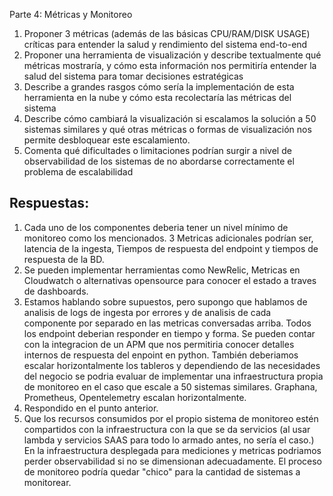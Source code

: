 Parte 4: Métricas y Monitoreo
1. Proponer 3 métricas (además de las básicas CPU/RAM/DISK USAGE) críticas para entender la salud y rendimiento del sistema end-to-end
2. Proponer una herramienta de visualización y describe textualmente qué métricas mostraría, y cómo esta información nos permitiría entender la salud del sistema para tomar decisiones estratégicas
3. Describe a grandes rasgos cómo sería la implementación de esta herramienta en la nube y cómo esta recolectaría las métricas del sistema
4. Describe cómo cambiará la visualización si escalamos la solución a 50 sistemas similares y qué otras métricas o formas de visualización nos permite desbloquear este escalamiento.
5. Comenta qué dificultades o limitaciones podrían surgir a nivel de observabilidad de los sistemas de no abordarse correctamente el problema de escalabilidad


## Respuestas:

1. Cada uno de los componentes deberia tener un nivel mínimo de monitoreo como los mencionados. 3 Metricas adicionales podrían ser, latencia de la ingesta, Tiempos de respuesta del endpoint y tiempos de respuesta de la BD.
2. Se pueden implementar herramientas como NewRelic, Metricas en Cloudwatch o alternativas opensource para conocer el estado a traves de dashboards.
3. Estamos hablando sobre supuestos, pero supongo que hablamos de analisis de logs de ingesta por errores y de analisis de cada componente por separado en las metricas conversadas arriba. Todos los endpoint deberian responder en tiempo y forma. Se pueden contar con la integracion de un APM que nos permitiria conocer detalles internos de respuesta del enpoint en python. También deberiamos escalar horizontalmente los tableros y dependiendo de las necesidades del negocio se podria evaluar de implementar una infraestructura propia de monitoreo en el caso que escale a 50 sistemas similares. Graphana, Prometheus, Opentelemetry escalan horizontalmente.
4. Respondido en el punto anterior.
5. Que los recursos consumidos por el propio sistema de monitoreo estén compartidos con la infraestructura con la que se da servicios (al usar lambda y servicios SAAS para todo lo armado antes, no sería el caso.) En la infraestructura desplegada para mediciones y metricas podriamos perder observabilidad si no se dimensionan adecuadamente. El proceso de monitoreo podría quedar "chico" para la cantidad de sistemas a monitorear.
